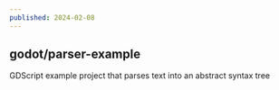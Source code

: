```yaml
---
published: 2024-02-08
---
```


## godot/parser-example

GDScript example project that parses text into an abstract syntax tree
